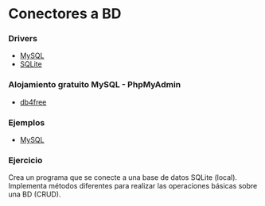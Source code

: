 # Conectores a BD

### Drivers

- [MySQL](https://www.mysql.com/products/connector/)
- [SQLite](https://github.com/xerial/sqlite-jdbc)

### Alojamiento gratuito MySQL - PhpMyAdmin

- [db4free](https://www.db4free.net/)

### Ejemplos

- [MySQL](https://github.com/franlu/DAM-AD/tree/master/conectores/ConnMySQL.java)


### Ejercicio

Crea un programa que se conecte a una base de datos SQLite (local). Implementa métodos diferentes para realizar las operaciones básicas sobre una BD (CRUD).